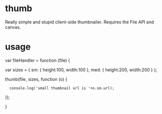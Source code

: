 thumb
=====

Really simple and stupid client-side thumbnailer. Requires the File API and canvas.


usage
===


var fileHandler = function (file)
{

  var sizes = {
                  sm: {
                          height:100,
                          width:100
                      },
                  med: {
                          height:200,
                          width:200
                      }
              };
              
  thumb(file, sizes, function (o) {
  
      
      console.log('small thumbnail url is '+o.sm.url);
      
  
  });

}

